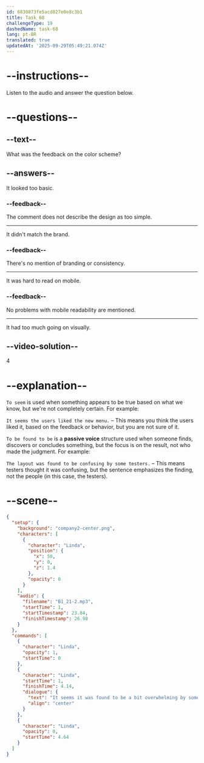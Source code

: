 ```yaml
---
id: 6830873fe5acd827e0e8c3b1
title: Task 68
challengeType: 19
dashedName: task-68
lang: pt-BR
translated: true
updatedAt: '2025-09-29T05:49:21.074Z'
---
```


<!-- (Audio) Linda: It seems it was found to be a bit overwhelming by some users. -->

# --instructions--

Listen to the audio and answer the question below.

# --questions--

## --text--

What was the feedback on the color scheme?

## --answers--

It looked too basic.

### --feedback--

The comment does not describe the design as too simple.

---

It didn't match the brand.

### --feedback--

There's no mention of branding or consistency.

---

It was hard to read on mobile.

### --feedback--

No problems with mobile readability are mentioned.

---

It had too much going on visually.

## --video-solution--

4

# --explanation--

`To seem` is used when something appears to be true based on what we know, but we're not completely certain. For example:

`It seems the users liked the new menu.` – This means you think the users liked it, based on the feedback or behavior, but you are not sure of it.

`To be found to be` is a **passive voice** structure used when someone finds, discovers or concludes something, but the focus is on the result, not who made the judgment. For example:

`The layout was found to be confusing by some testers.` – This means testers thought it was confusing, but the sentence emphasizes the finding, not the people (in this case, the testers).

# --scene--

```json
{
  "setup": {
    "background": "company2-center.png",
    "characters": [
      {
        "character": "Linda",
        "position": {
          "x": 50,
          "y": 0,
          "z": 1.4
        },
        "opacity": 0
      }
    ],
    "audio": {
      "filename": "B1_21-2.mp3",
      "startTime": 1,
      "startTimestamp": 23.84,
      "finishTimestamp": 26.98
    }
  },
  "commands": [
    {
      "character": "Linda",
      "opacity": 1,
      "startTime": 0
    },
    {
      "character": "Linda",
      "startTime": 1,
      "finishTime": 4.14,
      "dialogue": {
        "text": "It seems it was found to be a bit overwhelming by some users.",
        "align": "center"
      }
    },
    {
      "character": "Linda",
      "opacity": 0,
      "startTime": 4.64
    }
  ]
}
```
